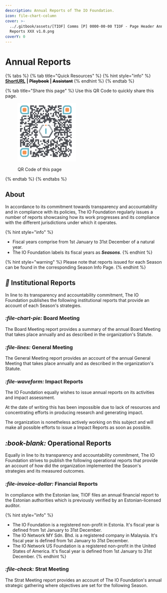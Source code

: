 ```yaml
---
description: Annual Reports of The IO Foundation.
icon: file-chart-column
cover: >-
  ../.gitbook/assets/[TIOF] Comms [P] 0000-00-00 TIOF - Page Header Annual
  Reports XXX v1.0.png
coverY: 0
---
```


# Annual Reports

{% tabs %}
{% tab title="Quick Resources" %}
{% hint style="info" %}
[**ShortURL**](https://short.theiofoundation.org/TIOFAnnualReports) **|&#x20;**~~**Playbook**~~**&#x20;|&#x20;**~~**Assistant**~~
{% endhint %}
{% endtab %}

{% tab title="Share this page" %}
Use this QR Code to quickly share this page.

<figure><img src="../.gitbook/assets/TIOFDocsTIOFsAnnualReports_4096x4096.png" alt="" width="188"><figcaption><p>QR Code of this page</p></figcaption></figure>
{% endtab %}
{% endtabs %}

## About

In accordance to its commitment towards transparency and accountability and in compliance with its policies, The IO Foundation regularly issues a number of reports showcasing how its work progresses and its compliance with the different jurisdictions under which it operates.

{% hint style="info" %}
* Fiscal years comprise from 1st January to 31st December of a natural year.
* The IO Foundation labels its fiscal years as _**Seasons**_.
{% endhint %}

{% hint style="warning" %}
Please note that reports issued for each Season can be found in the corresponding Season Info Page.
{% endhint %}

## <i class="fa-book">:book:</i> Institutional Reports

In line to its transparency and accountability commitment, The IO Foundation publishes the following institutional reports that provide an account of each Season's strategies.

### <i class="fa-file-chart-pie">:file-chart-pie:</i> Board Meeting

The Board Meeting report provides a summary of the annual Board Meeting that takes place annually and as described in the organization's Statute.

### <i class="fa-file-lines">:file-lines:</i> General Meeting

The General Meeting report provides an account of the annual General Meeting that takes place annually and as described in the organization's Statute.

### <i class="fa-file-waveform">:file-waveform:</i> Impact Reports

The IO Foundation equally wishes to issue annual reports on its activities and impact assessment.

At the date of writing this has been impossible due to lack of resources and concentrating efforts in producing research and generating impact.

The organization is nonetheless actively working on this subject and will make all possible efforts to issue a Impact Reports as soon as possible.

## <i class="fa-book-blank">:book-blank:</i> Operational Reports

Equally in line to its transparency and accountability commitment, The IO Foundation strives to publish the following operational reports that provide an account of how did the organization implemented the Season's strategies and its measured outcomes.

### <i class="fa-file-invoice-dollar">:file-invoice-dollar:</i> Financial Reports

In compliance with the Estonian law, TIOF files an annual financial report to the Estonian authorities which is previously verified by an Estonian-licensed auditor.

{% hint style="info" %}
* The IO Foundation is a registered non-profit in Estonia. It's fiscal year is defined from 1st January to 31st December.
* The IO Network MY Sdn. Bhd. is a registered company in Malaysia. It's fiscal year is defined from 1st January to 31st December.
* The IO Network US Foundation is a registered non-profit in the United States of America. It's fiscal year is defined from 1st January to 31st December.
{% endhint %}

### <i class="fa-file-check">:file-check:</i> Strat Meeting

The Strat Meeting report provides an account of The IO Foundation's annual strategic gathering where objectives are set for the following Season.
